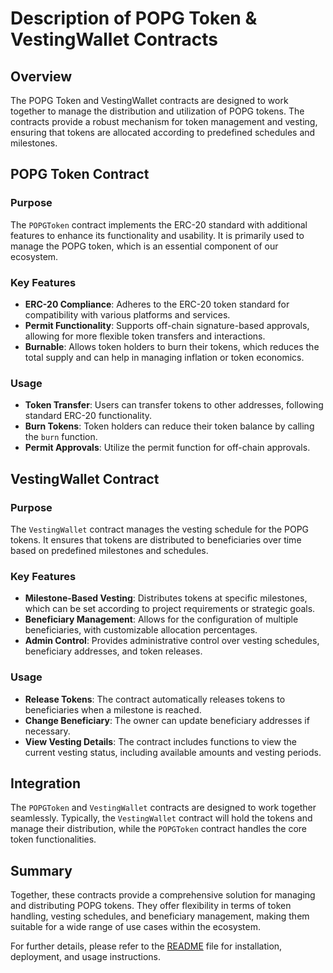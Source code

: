 # Description of POPG Token & VestingWallet Contracts

## Overview

The POPG Token and VestingWallet contracts are designed to work together to manage the distribution and utilization of POPG tokens. The contracts provide a robust mechanism for token management and vesting, ensuring that tokens are allocated according to predefined schedules and milestones.

## POPG Token Contract

### Purpose

The `POPGToken` contract implements the ERC-20 standard with additional features to enhance its functionality and usability. It is primarily used to manage the POPG token, which is an essential component of our ecosystem.

### Key Features

- **ERC-20 Compliance**: Adheres to the ERC-20 token standard for compatibility with various platforms and services.
- **Permit Functionality**: Supports off-chain signature-based approvals, allowing for more flexible token transfers and interactions.
- **Burnable**: Allows token holders to burn their tokens, which reduces the total supply and can help in managing inflation or token economics.

### Usage

- **Token Transfer**: Users can transfer tokens to other addresses, following standard ERC-20 functionality.
- **Burn Tokens**: Token holders can reduce their token balance by calling the `burn` function.
- **Permit Approvals**: Utilize the permit function for off-chain approvals.

## VestingWallet Contract

### Purpose

The `VestingWallet` contract manages the vesting schedule for the POPG tokens. It ensures that tokens are distributed to beneficiaries over time based on predefined milestones and schedules.

### Key Features

- **Milestone-Based Vesting**: Distributes tokens at specific milestones, which can be set according to project requirements or strategic goals.
- **Beneficiary Management**: Allows for the configuration of multiple beneficiaries, with customizable allocation percentages.
- **Admin Control**: Provides administrative control over vesting schedules, beneficiary addresses, and token releases.

### Usage

- **Release Tokens**: The contract automatically releases tokens to beneficiaries when a milestone is reached.
- **Change Beneficiary**: The owner can update beneficiary addresses if necessary.
- **View Vesting Details**: The contract includes functions to view the current vesting status, including available amounts and vesting periods.

## Integration

The `POPGToken` and `VestingWallet` contracts are designed to work together seamlessly. Typically, the `VestingWallet` contract will hold the tokens and manage their distribution, while the `POPGToken` contract handles the core token functionalities.

## Summary

Together, these contracts provide a comprehensive solution for managing and distributing POPG tokens. They offer flexibility in terms of token handling, vesting schedules, and beneficiary management, making them suitable for a wide range of use cases within the ecosystem.

For further details, please refer to the [README](README.md) file for installation, deployment, and usage instructions.
